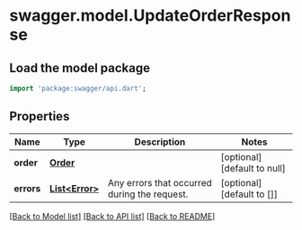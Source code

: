 # swagger.model.UpdateOrderResponse

## Load the model package
```dart
import 'package:swagger/api.dart';
```

## Properties
Name | Type | Description | Notes
------------ | ------------- | ------------- | -------------
**order** | [**Order**](Order.md) |  | [optional] [default to null]
**errors** | [**List&lt;Error&gt;**](Error.md) | Any errors that occurred during the request. | [optional] [default to []]

[[Back to Model list]](../README.md#documentation-for-models) [[Back to API list]](../README.md#documentation-for-api-endpoints) [[Back to README]](../README.md)

